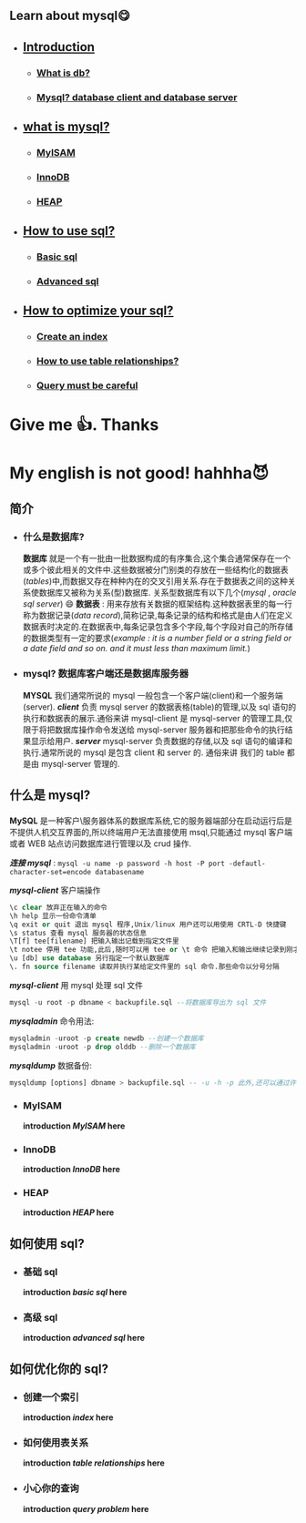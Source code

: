 ## Learn about mysql:yum:

- ## [Introduction](#1)
  - ### [What is db?](#1_1)
  - ### [Mysql? database client and database server](#1_2)
- ## [what is mysql?](#2)
  - ### [MyISAM](#2_1)
  - ### [InnoDB](#2_2)
  - ### [HEAP](#2_3)
- ## [How to use sql?](#3)
  - ### [Basic sql](#3_1)
  - ### [Advanced sql](#3_2)
- ## [How to optimize your sql?](#4)
  - ### [Create an index](#4_1)
  - ### [How to use table relationships?](#4_2)
  - ### [Query must be careful](#4_3)

# Give me :+1:. Thanks

# My english is not good! hahhha:smiling_imp:

## <p id="1">简介</p>

- ### <p id="1_1">什么是数据库?</p>

  **数据库** 就是一个有一批由一批数据构成的有序集合,这个集合通常保存在一个或多个彼此相关的文件中.这些数据被分门别类的存放在一些结构化的数据表(_tables_)中,而数据又存在种种内在的交叉引用关系.存在于数据表之间的这种关系使数据库又被称为关系(型)数据库. 关系型数据库有以下几个(_mysql_ , _oracle_ _sql server_) :smile:
  **数据表** : 用来存放有关数据的框架结构.这种数据表里的每一行称为数据记录(_data record_),简称记录,每条记录的结构和格式是由人们在定义数据表时决定的.在数据表中,每条记录包含多个字段,每个字段对自己的所存储的数据类型有一定的要求(_example : it is a number field or a string field or a date field and so on. and it must less than maximum limit._)

- ### <p id="1_2">mysql? 数据库客户端还是数据库服务器</p>

  **MYSQL** 我们通常所说的 mysql 一般包含一个客户端(client)和一个服务端(server).
  **_client_** 负责 mysql server 的数据表格(table)的管理,以及 sql 语句的执行和数据表的展示.通俗来讲 mysql-client 是 mysql-server 的管理工具,仅限于将把数据库操作命令发送给 mysql-server 服务器和把那些命令的执行结果显示给用户.
  **_server_** mysql-server 负责数据的存储,以及 sql 语句的编译和执行.通常所说的 mysql 是包含 client 和 server 的. 通俗来讲 我们的 table 都是由 mysql-server 管理的.

## <p id="2">什么是 mysql?</p>

**MySQL** 是一种客户\服务器体系的数据库系统,它的服务器端部分在启动运行后是不提供人机交互界面的,所以终端用户无法直接使用 msql,只能通过 mysql 客户端或者 WEB 站点访问数据库进行管理以及 crud 操作.

**_连接 mysql_** : `mysql -u name -p password -h host -P port -defautl-character-set=encode databasename`

**_mysql-client_** 客户端操作

```SQL
\c clear 放弃正在输入的命令
\h help 显示一份命令清单
\q exit or quit 退出 mysql 程序,Unix/linux 用户还可以用使用 CRTL-D 快捷键
\s status 查看 mysql 服务器的状态信息
\T[f] tee[filename] 把输入输出记载到指定文件里
\t notee 停用 tee 功能,此后,随时可以用 tee or \t 命令 把输入和输出继续记录到刚才的指定文件中,用不着再给出文件名
\u [db] use database 另行指定一个默认数据库
\. fn source filename 读取并执行某给定文件里的 sql 命令.那些命令以分号分隔
```

**_mysql-client_** 用 mysql 处理 sql 文件

```sql
mysql -u root -p dbname < backupfile.sql --将数据库导出为 sql 文件
```

**_mysqladmin_** 命令用法:

```sql
mysqladmin -uroot -p create newdb --创建一个数据库
mysqladmin -uroot -p drop olddb --删除一个数据库
```

**_mysqldump_** 数据备份:

```sql
mysqldump [options] dbname > backupfile.sql -- -u -h -p 此外,还可以通过许多其他的选项来调控备份工作的细节.mysqldump 默认编码为 utf8,如果想要指定字符集,可以使用 -default-character-set=[encoded_mode] 选项来设置
```

- ### <p id="2_1">MyISAM</p>
  **introduction _MyISAM_ here**
- ### <p id="2_2">InnoDB</p>
  **introduction _InnoDB_ here**
- ### <p id="2_3">HEAP</p>
  **introduction _HEAP_ here**

## <p id="3">如何使用 sql?</p>

- ### <p id="3_1">基础 sql</p>
  **introduction _basic sql_ here**
- ### <p id="3_2">高级 sql</p>
  **introduction _advanced sql_ here**

## <p id="4">如何优化你的 sql?</p>

- ### <p id="4_1">创建一个索引</p>
  **introduction _index_ here**
- ### <p id="4_2">如何使用表关系</p>
  **introduction _table relationships_ here**
- ### <p id="4_3">小心你的查询</p>
  **introduction _query problem_ here**
